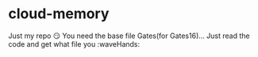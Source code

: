 # cloud-memory
Just my repo :smirk:
You need the base file Gates(for Gates16)...
Just read the code and get what file you :waveHands:
